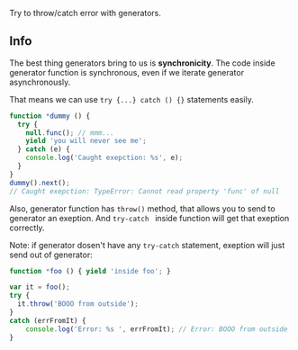 Try to throw/catch error with generators.

## Info
The best thing generators bring to us is **synchronicity**. The code inside
generator function is synchronous, even if we iterate generator asynchronously.

That means we can use `try {...} catch () {}` statements easily.

```js
function *dummy () {
  try {
    null.func(); // mmm...
    yield 'you will never see me';
  } catch (e) {
    console.log('Caught exepction: %s', e);
  }
}
dummy().next();
// Caught exepction: TypeError: Cannot read property 'func' of null
```

Also, generator function has `throw()` method, that allows you to send to generator
an exeption. And `try-catch ` inside function will get that exeption correctly. 

Note: if generator dosen't have any `try-catch` statement, exeption
will just send out of generator:

```js
function *foo () { yield 'inside foo'; }

var it = foo();
try {
  it.throw('BOOO from outside');
}
catch (errFromIt) {
    console.log('Error: %s ', errFromIt); // Error: BOOO from outside
}
```
